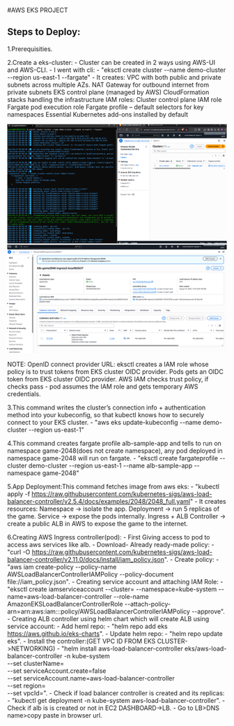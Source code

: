 #AWS EKS PROJECT

## Steps to Deploy:

1.Prerequisities.

2.Create a eks-cluster:
  	- Cluster can be created in 2 ways using AWS-UI and AWS-CLI.
  	- I went with cli:
        	- "eksctl create cluster --name demo-cluster --region us-east-1 --fargate"
        	- It creates: 
        	 	VPC with both public and private subnets across multiple AZs.
        	        NAT Gateway for outbound internet from private subnets
        		EKS control plane (managed by AWS)
        		CloudFormation stacks handling the infrastructure
        		IAM roles:
            			Cluster control plane IAM role
            			Fargate pod execution role
        		Fargate profile – default selectors for key namespaces
        		Essential Kubernetes add-ons installed by default
		  
![Cluster](./images/Cluster-creation.png)
![Cluster](./images/Cluster.png)
	
NOTE: OpenID connect provider URL: eksctl creates a IAM role whose policy is to trust tokens from EKS cluster OIDC provider. Pods gets an OIDC token from EKS cluster OIDC provider. AWS IAM checks trust policy, if checks pass - pod assumes the IAM role and gets temporary AWS credentials.

3.This command writes the cluster’s connection info + authentication method into your kubeconfig, so that kubectl knows how to securely connect to your EKS cluster.
  	- "aws eks update-kubeconfig --name demo-cluster --region us-east-1"

4.This command creates fargate profile alb-sample-app and tells to run on namespace game-2048(does not create namespace), any pod deployed in namespace game-2048 will run on fargate.
  	- "eksctl create fargateprofile --cluster demo-cluster --region us-east-1 --name alb-sample-app --namespace game-2048"

5.App Deployment:This command fetches image from aws eks:
  	- "kubectl apply -f https://raw.githubusercontent.com/kubernetes-sigs/aws-load-balancer-controller/v2.5.4/docs/examples/2048/2048_full.yaml"
  	- It creates resources:
   		Namespace → isolate the app.
   		Deployment → run 5 replicas of the game.
  	 	Service → expose the pods internally.
   		Ingress + ALB Controller → create a public ALB in AWS to expose the game to the internet.

6.Creating AWS Ingress controller(pod):
  	- First Giving access to pod to access aws services like alb.
  	- Download- Already ready-made policy: 
		- "curl -O https://raw.githubusercontent.com/kubernetes-sigs/aws-load-balancer-controller/v2.11.0/docs/install/iam_policy.json".
  	- Create policy:
		- "aws iam create-policy --policy-name AWSLoadBalancerControllerIAMPolicy --policy-document file://iam_policy.json".
        - Creating service account and attaching IAM Role:
		- "eksctl create iamserviceaccount --cluster=<your-cluster-name> --namespace=kube-system --name=aws-load-balancer-controller --role-name AmazonEKSLoadBalancerControllerRole
                   --attach-policy-arn=arn:aws:iam::<your-aws-account-id>:policy/AWSLoadBalancerControllerIAMPolicy --approve".
  	- Creating ALB controller using helm chart which will create ALB using service account:
  		- Add heml repo:
			- "helm repo add eks https://aws.github.io/eks-charts".
		- Update helm repo:
			- "helm repo update eks".
                - Install the controller:(GET VPC ID FROM EKS CLUSTER->NETWORKING)
			- "helm install aws-load-balancer-controller eks/aws-load-balancer-controller -n kube-system \
  			   --set clusterName=<your-cluster-name> \
 		           --set serviceAccount.create=false \
  			   --set serviceAccount.name=aws-load-balancer-controller \
  			   --set region=<your-region> \
  			   --set vpcId=<your-vpc-id>".
                - Check if load balancer controller is created and its replicas:
			- "kubectl get deployment -n kube-system aws-load-balancer-controller".
                - Check if alb is is created or not in EC2 DASHBOARD->LB.
                - Go to LB>DNS name>copy paste in browser url.
